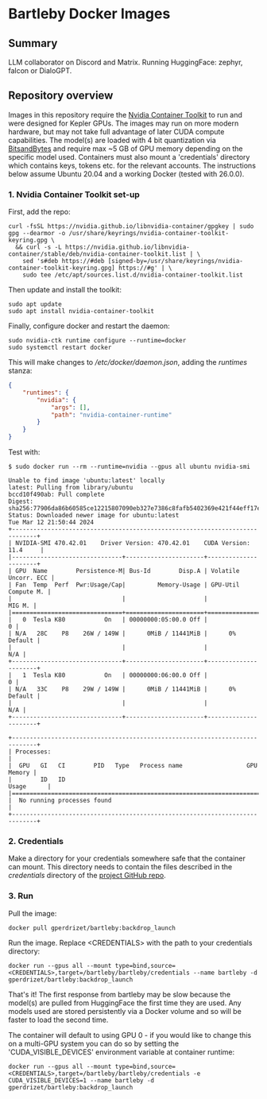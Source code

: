 # Bartleby Docker Images

## Summary

LLM collaborator on Discord and Matrix. Running HuggingFace: zephyr, falcon or DialoGPT.

## Repository overview

Images in this repository require the [Nvidia Container Toolkit](https://docs.nvidia.com/datacenter/cloud-native/container-toolkit/latest/install-guide.html) to run and were designed for Kepler GPUs. The images may run on more modern hardware, but may not take full advantage of later CUDA compute capabilities. The model(s) are loaded with 4 bit quantization via [BitsandBytes](https://github.com/TimDettmers/bitsandbytes) and require max ~5 GB of GPU memory depending on the specific model used. Containers must also mount a 'credentials' directory which contains keys, tokens etc. for the relevant accounts. The instructions below assume Ubuntu 20.04 and a working Docker (tested with 26.0.0).

### 1. Nvidia Container Toolkit set-up

First, add the repo:

```text
curl -fsSL https://nvidia.github.io/libnvidia-container/gpgkey | sudo gpg --dearmor -o /usr/share/keyrings/nvidia-container-toolkit-keyring.gpg \
  && curl -s -L https://nvidia.github.io/libnvidia-container/stable/deb/nvidia-container-toolkit.list | \
    sed 's#deb https://#deb [signed-by=/usr/share/keyrings/nvidia-container-toolkit-keyring.gpg] https://#g' | \
    sudo tee /etc/apt/sources.list.d/nvidia-container-toolkit.list
```

Then update and install the toolkit:

```text
sudo apt update
sudo apt install nvidia-container-toolkit
```

Finally, configure docker and restart the daemon:

```text
sudo nvidia-ctk runtime configure --runtime=docker
sudo systemctl restart docker
```

This will make changes to */etc/docker/daemon.json*, adding the *runtimes* stanza:

```json
{
    "runtimes": {
        "nvidia": {
            "args": [],
            "path": "nvidia-container-runtime"
        }
    }
}
```

Test with:

```text
$ sudo docker run --rm --runtime=nvidia --gpus all ubuntu nvidia-smi

Unable to find image 'ubuntu:latest' locally
latest: Pulling from library/ubuntu
bccd10f490ab: Pull complete 
Digest: sha256:77906da86b60585ce12215807090eb327e7386c8fafb5402369e421f44eff17e
Status: Downloaded newer image for ubuntu:latest
Tue Mar 12 21:50:44 2024       
+-----------------------------------------------------------------------------+
| NVIDIA-SMI 470.42.01    Driver Version: 470.42.01    CUDA Version: 11.4     |
|-------------------------------+----------------------+----------------------+
| GPU  Name        Persistence-M| Bus-Id        Disp.A | Volatile Uncorr. ECC |
| Fan  Temp  Perf  Pwr:Usage/Cap|         Memory-Usage | GPU-Util  Compute M. |
|                               |                      |               MIG M. |
|===============================+======================+======================|
|   0  Tesla K80           On   | 00000000:05:00.0 Off |                    0 |
| N/A   28C    P8    26W / 149W |      0MiB / 11441MiB |      0%      Default |
|                               |                      |                  N/A |
+-------------------------------+----------------------+----------------------+
|   1  Tesla K80           On   | 00000000:06:00.0 Off |                    0 |
| N/A   33C    P8    29W / 149W |      0MiB / 11441MiB |      0%      Default |
|                               |                      |                  N/A |
+-------------------------------+----------------------+----------------------+
                                                                               
+-----------------------------------------------------------------------------+
| Processes:                                                                  |
|  GPU   GI   CI        PID   Type   Process name                  GPU Memory |
|        ID   ID                                                   Usage      |
|=============================================================================|
|  No running processes found                                                 |
+-----------------------------------------------------------------------------+
```

### 2. Credentials

Make a directory for your credentials somewhere safe that the container can mount. This directory needs to contain the files described in the *credentials* directory of the [project GitHub repo](https://github.com/gperdrizet/bartleby/tree/main/bartleby/credentials).

### 3. Run

Pull the image:

```text
docker pull gperdrizet/bartleby:backdrop_launch
```

Run the image. Replace \<CREDENTIALS\> with the path to your credentials directory:

```text
docker run --gpus all --mount type=bind,source=<CREDENTIALS>,target=/bartleby/bartleby/credentials --name bartleby -d gperdrizet/bartleby:backdrop_launch
```

That's it! The first response from bartleby may be slow because the model(s) are pulled from HuggingFace the first time they are used. Any models used are stored persistently via a Docker volume and so will be faster to load the second time.

The container will default to using GPU 0 - if you would like to change this on a multi-GPU system you can do so by setting the 'CUDA_VISIBLE_DEVICES' environment variable at container runtime:

```text
docker run --gpus all --mount type=bind,source=<CREDENTIALS>,target=/bartleby/bartleby/credentials -e CUDA_VISIBLE_DEVICES=1 --name bartleby -d gperdrizet/bartleby:backdrop_launch
```
